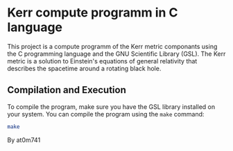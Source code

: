 # Kerr compute programm in C language

This project is a compute programm of the Kerr metric componants using the C programming language and the GNU Scientific Library (GSL). The Kerr metric is a solution to Einstein's equations of general relativity that describes the spacetime around a rotating black hole.

## Compilation and Execution

To compile the program, make sure you have the GSL library installed on your system. You can compile the program using the `make` command:

```sh
make
```

By at0m741
